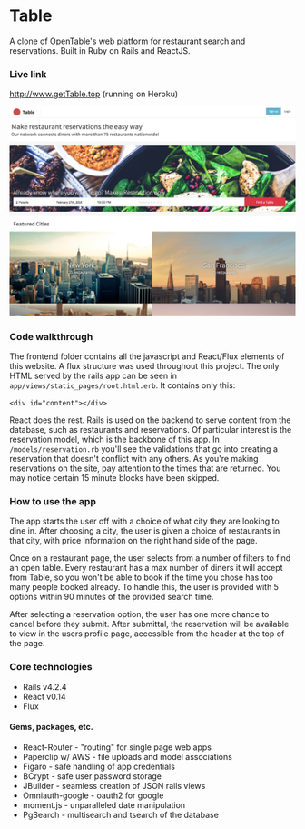 # Table
A clone of OpenTable's web platform for restaurant search and reservations. Built in Ruby on Rails and ReactJS.

### Live link

http://www.getTable.top (running on Heroku)

[![screenshot](screenshot.jpg)](http://www.getTable.top)

### Code walkthrough
The frontend folder contains all the javascript and React/Flux elements of this website. A flux structure was used throughout this project. The only HTML served by the rails app can be seen in `app/views/static_pages/root.html.erb`. It contains only this:

```
<div id="content"></div>
```

React does the rest. Rails is used on the backend to serve content from the database, such as restaurants and reservations. Of particular interest is the reservation model, which is the backbone of this app. In `/models/reservation.rb` you'll see the validations that go into creating a reservation that doesn't conflict with any others. As you're making reservations on the site, pay attention to the times that are returned. You may notice certain 15 minute blocks have been skipped.

### How to use the app
The app starts the user off with a choice of what city they are looking to dine in. After choosing a city, the user is given a choice of restaurants in that city, with price information on the right hand side of the page.

Once on a restaurant page, the user selects from a number of filters to find an open table. Every restaurant has a max number of diners it will accept from Table, so you won't be able to book if the time you chose has too many people booked already. To handle this, the user is provided with 5 options within 90 minutes of the provided search time.

After selecting a reservation option, the user has one more chance to cancel before they submit. After submittal, the reservation will be available to view in the users profile page, accessible from the header at the top of the page.

### Core technologies
- Rails v4.2.4
- React v0.14
- Flux

#### Gems, packages, etc.
- React-Router - "routing" for single page web apps
- Paperclip w/ AWS - file uploads and model associations
- Figaro - safe handling of app credentials
- BCrypt - safe user password storage
- JBuilder - seamless creation of JSON rails views
- Omniauth-google - oauth2 for google
- moment.js - unparalleled date manipulation
- PgSearch - multisearch and tsearch of the database

